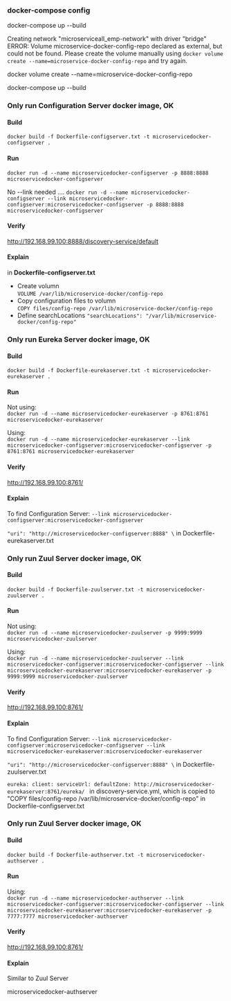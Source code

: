 
### docker-compose config

docker-compose up --build


Creating network "microserviceall_emp-network" with driver "bridge"
ERROR: Volume microservice-docker-config-repo declared as external, but could not be found. Please create the volume manually using `docker volume create --name=microservice-docker-config-repo` and try again.


docker volume create --name=microservice-docker-config-repo

docker-compose up --build

### Only run Configuration Server docker image, OK

#### Build
`docker build -f Dockerfile-configserver.txt -t microservicedocker-configserver .`  

#### Run
`docker run -d --name microservicedocker-configserver -p 8888:8888 microservicedocker-configserver`

No --link needed ....
`docker run -d --name microservicedocker-configserver --link microservicedocker-configserver:microservicedocker-configserver -p 8888:8888 microservicedocker-configserver`

#### Verify

http://192.168.99.100:8888/discovery-service/default

#### Explain

in **Dockerfile-configserver.txt**

- Create volumn  
`VOLUME /var/lib/microservice-docker/config-repo`
- Copy configuration files to volumn  
`COPY files/config-repo /var/lib/microservice-docker/config-repo`
- Define searchLocations
`"searchLocations": "/var/lib/microservice-docker/config-repo"`



### Only run Eureka Server docker image, OK

#### Build
`docker build -f Dockerfile-eurekaserver.txt -t microservicedocker-eurekaserver .`  

#### Run
Not using:  
`docker run -d --name microservicedocker-eurekaserver -p 8761:8761 microservicedocker-eurekaserver`

Using:  
`docker run -d --name microservicedocker-eurekaserver --link microservicedocker-configserver:microservicedocker-configserver -p 8761:8761 microservicedocker-eurekaserver`

#### Verify

http://192.168.99.100:8761/  

#### Explain  

To find Configuration Server:
`--link microservicedocker-configserver:microservicedocker-configserver`  

`"uri": "http://microservicedocker-configserver:8888" \` in Dockerfile-eurekaserver.txt


### Only run Zuul Server docker image, OK

#### Build
`docker build -f Dockerfile-zuulserver.txt -t microservicedocker-zuulserver .`  

#### Run
Not using:  
`docker run -d --name microservicedocker-zuulserver -p 9999:9999 microservicedocker-zuulserver`

Using:  
`docker run -d --name microservicedocker-zuulserver --link microservicedocker-configserver:microservicedocker-configserver --link microservicedocker-eurekaserver:microservicedocker-eurekaserver -p 9999:9999 microservicedocker-zuulserver`

#### Verify

http://192.168.99.100:8761/  

#### Explain  

To find Configuration Server:
`--link microservicedocker-configserver:microservicedocker-configserver --link microservicedocker-eurekaserver:microservicedocker-eurekaserver`  

`"uri": "http://microservicedocker-configserver:8888" \` in Dockerfile-zuulserver.txt  

`eureka:
  client:
    serviceUrl:
      defaultZone: http://microservicedocker-eurekaserver:8761/eureka/
` in discovery-service.yml, which is copied to "COPY files/config-repo /var/lib/microservice-docker/config-repo" in Dockerfile-configserver.txt  



### Only run Zuul Server docker image, OK

#### Build
`docker build -f Dockerfile-authserver.txt -t microservicedocker-authserver .`  

#### Run

Using:  
`docker run -d --name microservicedocker-authserver --link microservicedocker-configserver:microservicedocker-configserver --link microservicedocker-eurekaserver:microservicedocker-eurekaserver -p 7777:7777 microservicedocker-authserver`

#### Verify

http://192.168.99.100:8761/  

#### Explain  

Similar to Zuul Server 









microservicedocker-authserver



